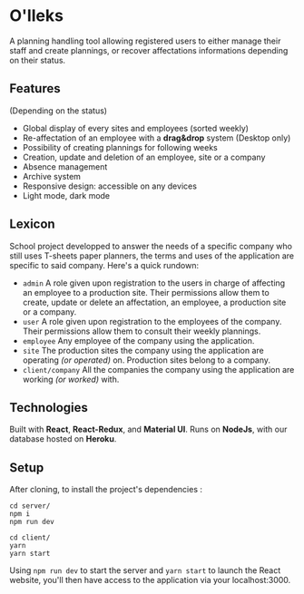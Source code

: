 # O'lleks

A planning handling tool allowing registered users to either manage their staff and create plannings, or recover affectations informations depending on their status.
<!-- Un outil de gestion de planning permettant à des utilisateurs enregistrés de gérer leurs effectifs et de créer des plannings, ou de récupérer des affectations selon leur statut. -->

## Features

(Depending on the status)

- Global display of every sites and employees (sorted weekly)
- Re-affectation of an employee with a **drag&drop** system (Desktop only)
- Possibility of creating plannings for following weeks
- Creation, update and deletion of an employee, site or a company
- Absence management
- Archive system
- Responsive design: accessible on any devices
- Light mode, dark mode

<!-- (Selon le statut)

- Vision globale de tous les sites et de tous les employés (à la semaine)
- Affectation d'un employé avec un système de **drag&drop** (sur bureau)
- Possibilité dé créer des plannings pour les semaines suivantes
- Création, modifications et suppression d'un employé, d'un site ou d'un client
- Gestion des absences
- Système d'archive
- Design responsive, accessible sur tous les supports
- Mode clair, mode sombre -->

## Lexicon

School project developped to answer the needs of a specific company who still uses T-sheets paper planners, the terms and uses of the application are specific to said company. Here's a quick rundown:

- ```admin``` A role given upon registration to the users in charge of affecting an employee to a production site. Their permissions allow them to create, update or delete an affectation, an employee, a production site or a company.
- ```user``` A role given upon registration to the employees of the company. Their permissions allow them to consult their weekly plannings.
- ```employee``` Any employee of the company using the application.
- ```site``` The production sites the company using the application are operating *(or operated)* on. Production sites belong to a company.
- ```client/company``` All the companies the company using the application are working *(or worked)* with.

<!-- Un projet d'étude développé pour répondre aux besoins spécifiques d'une entreprise particulière, qui utilise à ce jour toujours un système de planning en fiche en T, les termes et l'utilisation utilisés pour l'application sont spécifiques à la dite entreprise. Voici un rapide lexique :

- ```admin``` Un rôle attribué à l'enregistrement à l'utilisateur en charge d'affecter un employé à un site de production. Leurs permissions leurs permettent de créer, modifier et supprimer une affectation, un employé, un site ou une entreprise.
- ```user``` Un rôle attribué à l'enregistrement à un employé de l'entreprise. Leurs permissions leurs permettent de consulter leur planning hebdomadaire.
- ```employee``` Tous les employés de l'entreprise utilisant l'application.
- ```site``` Tous les sites de production sur lesquels l'entreprise utilisant l'application opère *(ou a opéré)*. Un site appartient à une entreprise.
- ```client/company``` Toutes les entreprises avec lesquelles l'entreprise utilisant l'application travaille *(ou a travaillé)*. -->

## Technologies

Built with **React**, **React-Redux**, and **Material UI**. Runs on **NodeJs**, with our database hosted on **Heroku**.

<!-- Construit avec **React**, **React-Redux** et **Material UI**. Tourne sur **NodeJs**, avec notre base de données hébergée sur **Heroku**. -->

## Setup

After cloning, to install the project's dependencies :

```nodejs
cd server/
npm i
npm run dev

cd client/
yarn
yarn start
```

Using ```npm run dev``` to start the server and ```yarn start``` to launch the React website, you'll then have access to the application via your localhost:3000.

<!-- Après le clone, pour installer les dépendances du projet :

```nodejs
cd server/
npm i
npm run dev

cd client/
yarn
yarn start
```

Utilisez ```npm run dev``` pour lancer le serveur et ```yarn start``` pour lancer l'application React, vous aurez ensuite accès au site via votre localhost:3000. -->
